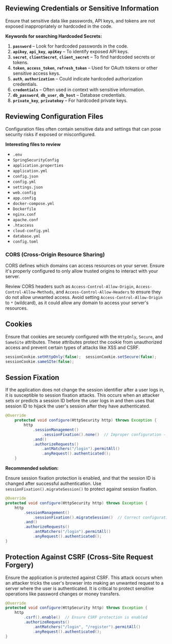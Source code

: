 ## **Reviewing Credentials or Sensitive Information**

Ensure that sensitive data like passwords, API keys, and tokens are not exposed inappropriately or hardcoded in the code.

 **Keywords for searching Hardcoded Secrets:**

1. **`password`** – Look for hardcoded passwords in the code.
2. **`apikey`**, **`api_key`**, **`apiKey`** – To identify exposed API keys.
3. **`secret`**, **`clientSecret`**, **`client_secret`** – To find hardcoded secrets or tokens.
4. **`token`**, **`access_token`**, **`refresh_token`** – Used for OAuth tokens or other sensitive access keys.
5. **`auth`**, **`authorization`** – Could indicate hardcoded authorization credentials.
6. **`credentials`** – Often used in context with sensitive information.
7. **`db_password`**, **`db_user`**, **`db_host`** – Database credentials.
8. **`private_key`**, **`privatekey`** – For hardcoded private keys.


## **Reviewing Configuration Files**

Configuration files often contain sensitive data and settings that can pose security risks if exposed or misconfigured.

**Interesting files to review**

- `.env`
- `SpringSecurityConfig`
- `application.properties`
- `application.yml`
- `config.json`
- `config.yml`
- `settings.json`
- `web.config`
- `app.config`
- `docker-compose.yml`
- `Dockerfile`
- `nginx.conf`
- `apache.conf`
- `.htaccess`
- `cloud-config.yml`
- `database.yml`
- `config.toml`


### **CORS (Cross-Origin Resource Sharing)**
CORS defines which domains can access resources on your server. Ensure it's properly configured to only allow trusted origins to interact with your server.

Review CORS headers such as `Access-Control-Allow-Origin`, `Access-Control-Allow-Methods`, and `Access-Control-Allow-Headers` to ensure they do not allow unwanted access. Avoid setting `Access-Control-Allow-Origin` to `*` (wildcard), as it could allow any domain to access your server's resources.


## **Cookies**
Ensure that cookies are securely configured with the `HttpOnly`, `Secure`, and `SameSite` attributes. These attributes protect the cookie from unauthorized access and prevent certain types of attacks like XSS and CSRF.

```java
sessionCookie.setHttpOnly(false);  sessionCookie.setSecure(false);
sessionCookie.sameSIte(false);
```

## **Session Fixation**
If the application does not change the session identifier after a user logs in, it is susceptible to session fixation attacks. This occurs when an attacker sets or predicts a session ID before the user logs in and then uses that session ID to hijack the user's session after they have authenticated.

```java
@Override
    protected void configure(HttpSecurity http) throws Exception {
        http
            .sessionManagement()
                .sessionFixation().none()  // Improper configuration - Disables session fixation protection
            .and()
            .authorizeRequests()
                .antMatchers("/login").permitAll()
                .anyRequest().authenticated();
    }
```

**Recommended solution:**

Ensure session fixation protection is enabled, and that the session ID is changed after successful authentication. Use `sessionFixation().migrateSession()` to protect against session fixation.

```java
@Override
protected void configure(HttpSecurity http) throws Exception {
    http
        .sessionManagement()
            .sessionFixation().migrateSession()  // Correct configuration - Changes the session ID after authentication
        .and()
        .authorizeRequests()
            .antMatchers("/login").permitAll()
            .anyRequest().authenticated();
}
```

## **Protection Against CSRF (Cross-Site Request Forgery)**

Ensure the application is protected against CSRF. This attack occurs when an attacker tricks the user's browser into making an unwanted request to a server where the user is authenticated. It is critical to protect sensitive operations like password changes or money transfers.

```java
@Override
protected void configure(HttpSecurity http) throws Exception {
    http
        .csrf().enable()  // Ensure CSRF protection is enabled
        .authorizeRequests()
            .antMatchers("/login", "/register").permitAll()
            .anyRequest().authenticated();
}
```

